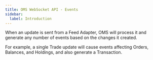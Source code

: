 ```yaml
---
title: OMS WebSocket API - Events
sidebar:
  label: Introduction
---
```


When an update is sent from a Feed Adapter, OMS will process it and generate any number of events based on the changes it created.

For example, a single Trade update will cause events affecting Orders, Balances, and Holdings, and also generate a Transaction.
